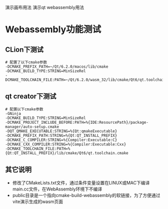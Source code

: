 演示画布用法 演示qt webassembly用法

# Webassembly功能测试

## CLion下测试

```shell
# 配置了以下cmake参数
-DCMAKE_PREFIX_PATH=~/Qt/6.2.0/macos/lib/cmake
-DCMAKE_BUILD_TYPE:STRING=MinSizeRel
-DCMAKE_TOOLCHAIN_FILE:PATH=~/Qt/6.2.0/wasm_32/lib/cmake/Qt6/qt.toolchain.cmake
```

## qt creator下测试

```shell
# 配置以下cmake参数
-GNinja
-DCMAKE_BUILD_TYPE:STRING=MinSizeRel
-DCMAKE_PROJECT_INCLUDE_BEFORE:PATH=%{IDE:ResourcePath}/package-manager/auto-setup.cmake
-DQT_QMAKE_EXECUTABLE:STRING=%{Qt:qmakeExecutable}
-DCMAKE_PREFIX_PATH:STRING=%{Qt:QT_INSTALL_PREFIX}
-DCMAKE_C_COMPILER:STRING=%{Compiler:Executable:C}
-DCMAKE_CXX_COMPILER:STRING=%{Compiler:Executable:Cxx}
-DCMAKE_TOOLCHAIN_FILE:PATH=%{Qt:QT_INSTALL_PREFIX}/lib/cmake/Qt6/qt.toolchain.cmake
```

## 其它说明

* 修改了CMakeLists.txt文件，通过条件变量设置在LINUX或MAC下编译main.cc文件，在WebAssembly环境下不编译
* public目录是一个指向cmake-build-webassembly的软链接，为了方便通过vite演示生成的wasm页面

